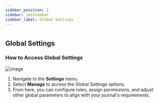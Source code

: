 ```yaml
---
sidebar_position: 2
sidebar: jmsSidebar
sidebar_label: Global Settings
---
```

#

## Global Settings

### How to Access Global Settings

![image](/assets/images/global/access-global.webp)

1. Navigate to the **Settings** menu.
2. Select **Manage** to access the Global Settings options.
3. From here, you can configure roles, assign permissions, and adjust other global parameters to align with your journal's requirements.
